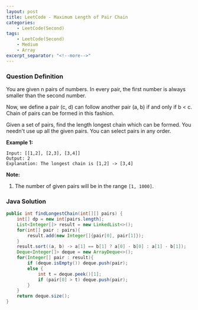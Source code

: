 ```yaml
---
layout: post
title: LeetCode - Maximum Length of Pair Chain
categories:
    - LeetCode(Second)
tags:
    - LeetCode(Second)
    - Medium
    - Array
excerpt_separator: "<!--more-->"
---
```


### Question Definition
You are given n pairs of numbers. In every pair, the first number is always smaller than the second number.

Now, we define a pair (c, d) can follow another pair (a, b) if and only if b < c. Chain of pairs can be formed in this fashion.

Given a set of pairs, find the length longest chain which can be formed. You needn't use up all the given pairs. You can select pairs in any order.
<!--more-->

**Example 1:**
```
Input: [[1,2], [2,3], [3,4]]
Output: 2
Explanation: The longest chain is [1,2] -> [3,4]
```
**Note:**
1. The number of given pairs will be in the range `[1, 1000]`.
### Java Solution
```java
public int findLongestChain(int[][] pairs) {
    int[] dp = new int[pairs.length];
    List<Integer[]> result = new LinkedList<>();
    for(int[] pair : pairs){
        result.add(new Integer[]{pair[0], pair[1]});
    }
    result.sort((a, b) -> a[1] == b[1] ? a[0] - b[0] : a[1] - b[1]);
    Deque<Integer[]> deque = new ArrayDeque<>();
    for(Integer[] pair : result){
        if (deque.isEmpty()) deque.push(pair);
        else {
            int t = deque.peek()[1];
            if (pair[0] > t) deque.push(pair);
        }
    }
    return deque.size();
}
```